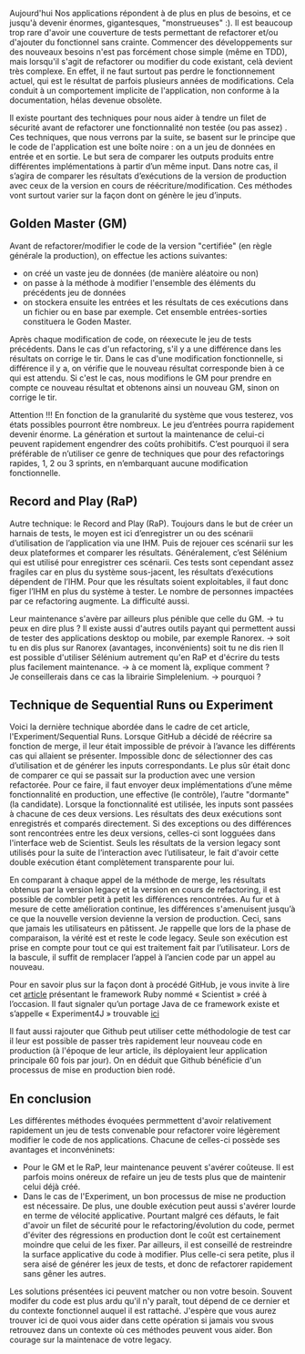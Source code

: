Aujourd'hui Nos applications répondent à de plus en plus de besoins, et ce jusqu'à devenir énormes, gigantesques, "monstrueuses" :).
Il est beaucoup trop rare d'avoir une couverture de tests permettant de refactorer et/ou d'ajouter du fonctionnel sans crainte.
Commencer des développements sur des nouveaux besoins n'est pas forcément chose simple (même en TDD), mais lorsqu'il s'agit de refactorer ou modifier du code existant, celà devient très complexe. En effet, il ne faut surtout pas perdre le fonctionnement actuel, qui est le résultat de parfois plusieurs années de modifications. Cela conduit à un comportement implicite de l'application, non conforme à la documentation, hélas devenue obsolète.

Il existe pourtant des techniques pour nous aider à tendre un filet de sécurité avant de refactorer une fonctionnalité non testée (ou pas assez) . Ces techniques, que nous verrons par la suite, se basent sur le principe que le code de l'application est une boîte noire : on a un jeu de données en entrée et en sortie. Le but sera de comparer les outputs produits entre différentes implémentations à partir d’un même input. Dans notre cas, il s’agira de comparer les résultats d’exécutions de la version de production avec ceux de la version en cours de réécriture/modification.
Ces méthodes vont surtout varier sur la façon dont on génère le jeu d’inputs.


Golden Master (GM)
-------------
Avant de refactorer/modifier le code de la version "certifiée" (en règle générale la production), on effectue les actions suivantes:
* on créé un vaste jeu de données (de manière aléatoire ou non)
* on passe à la méthode à modifier l'ensemble des éléments du précédents jeu de données
* on stockera ensuite les entrées et les résultats de ces exécutions dans un fichier ou en base par exemple. Cet ensemble entrées-sorties constituera le Goden Master.

Après chaque modification de code, on réexecute le jeu de tests précédents. Dans le cas d'un refactoring, s'il y a une différence dans les résultats on corrige le tir. Dans le cas d'une modification fonctionnelle, si différence il y a, on vérifie que le nouveau résultat corresponde bien à ce qui est attendu. Si c'est le cas, nous modifions le GM pour prendre en compte ce nouveau résultat et obtenons ainsi un nouveau GM, sinon on corrige le tir.

Attention !!! En fonction de la granularité du système que vous testerez, vos états possibles pourront être nombreux. Le jeu d’entrées pourra rapidement devenir énorme. La génération et surtout la maintenance de celui-ci peuvent rapidement engendrer des coûts prohibitifs. C’est pourquoi il sera préférable de n’utiliser ce genre de techniques que pour des refactorings rapides, 1, 2 ou 3 sprints, en n’embarquant aucune modification fonctionnelle.


Record and Play (RaP)
-------------
Autre technique: le Record and Play (RaP). Toujours dans le but de créer un harnais de tests, le moyen est ici d’enregistrer un ou des scénarii d’utilisation de l’application via une IHM. Puis de rejouer ces scénarii sur les deux plateformes et comparer les résultats.
Généralement, c’est Sélénium qui est utilisé pour enregistrer ces scénarii. 
Ces tests sont cependant assez fragiles car en plus du système sous-jacent, les résultats d’exécutions dépendent de l’IHM. Pour que les résultats soient exploitables, il faut donc figer l’IHM en plus du système à tester. Le nombre de personnes impactées par ce refactoring augmente. La difficulté aussi.

 Leur maintenance s'avère par ailleurs plus pénible que celle du GM. 
-> tu peux en dire plus ?
Il existe aussi d'autres outils payant qui permettent aussi de tester des applications desktop ou mobile, par exemple Ranorex.
-> soit tu en dis plus sur Ranorex (avantages, inconvénients) soit tu ne dis rien
Il est possible d'utiliser Sélénium autrement qu'en RaP et d'écrire du tests plus facilement maintenance.
-> à ce moment là, explique comment ?  
Je conseillerais dans ce cas la librairie Simplelenium.
-> pourquoi ?

Technique de Sequential Runs ou Experiment
-------------
Voici la dernière technique abordée dans le cadre de cet article, l'Experiment/Sequential Runs.
Lorsque GitHub a décidé de réécrire sa fonction de merge, il leur était impossible de prévoir à l’avance les différents cas qui allaient se présenter. Impossible donc de sélectionner des cas d’utilisation et de générer les inputs correspondants.
Le plus sûr était donc de comparer ce qui se passait sur la production avec une version refactorée. Pour ce faire, il faut envoyer deux implémentations d’une même fonctionnalité en production, une effective (le contrôle), l’autre "dormante" (la candidate).
Lorsque la fonctionnalité est utilisée, les inputs sont passées à chacune de ces deux versions. Les résultats des deux exécutions sont enregistrés et comparés directement. Si des exceptions ou des différences sont rencontrées entre les deux versions, celles-ci sont logguées dans l'interface web de Scientist. Seuls les résultats de la version legacy sont utilisés pour la suite de l’interaction avec l’utilisateur, le fait d'avoir cette double exécution étant complètement transparente pour lui.

En comparant à chaque appel de la méthode de merge, les résultats obtenus par la version legacy et la version en cours de refactoring, il est possible de combler petit à petit les différences rencontrées.
Au fur et à mesure de cette amélioration continue, les différences s'amenuisent jusqu’à ce que la nouvelle version devienne la version de production. Ceci, sans que jamais les utilisateurs en pâtissent.
Je rappelle que lors de la phase de comparaison, la vérité est et reste le code legacy. Seule son exécution est prise en compte pour tout ce qui est traitement fait par l’utilisateur.
Lors de la bascule, il suffit de remplacer l’appel à l’ancien code par un appel au nouveau.

Pour en savoir plus sur la façon dont à procédé GitHub, je vous invite à lire cet [article](http://githubengineering.com/move-fast/) présentant le framework Ruby nommé « Scientist » créé à l’occasion. Il faut signaler qu’un portage Java de ce framework existe et s’appelle « Experiment4J » trouvable [ici](https://github.com/dannwebster/experiment4j)

Il faut aussi rajouter que Github peut utiliser cette méthodologie de test car il leur est possible de passer très rapidement leur nouveau code en production (à l'époque de leur article, ils déployaient leur application principale 60 fois par jour). On en déduit que Github bénéficie d'un processus de mise en production bien rodé.

En conclusion
-------------

Les différentes méthodes évoquées permmettent d'avoir relativement rapidement un jeu de tests convenable pour refactorer voire légèrement modifier le code de nos applications.
Chacune de celles-ci possède ses avantages et inconvéninets:
* Pour le GM et le RaP, leur maintenance peuvent s'avérer coûteuse. Il est parfois moins onéreux de refaire un jeu de tests plus que de maintenir celui déjà créé.
* Dans le cas de l'Experiment, un bon processus de mise ne production est nécessaire. De plus, une double exécution peut aussi s'avérer lourde en terme de vélocité applicative.
Pourtant malgré ces défauts, le fait d'avoir un filet de sécurité pour le refactoring/évolution du code, permet d'éviter des régressions en production dont le coût est certainement moindre que celui de les fixer.
Par ailleurs, il est conseillé de restreindre la surface applicative du code à modifier. Plus celle-ci sera petite, plus il sera aisé de générer les jeux de tests, et donc de refactorer rapidement sans gêner les autres.

Les solutions présentées ici peuvent matcher ou non votre besoin. Souvent modifer du code est plus ardu qu'il n'y paraît, tout dépend de ce dernier et du contexte fonctionnel auquel il est rattaché.
J'espère que vous aurez trouver ici de quoi vous aider dans cette opération si jamais vou svous retrouvez dans un contexte où ces méthodes peuvent vous aider.
Bon courage sur la maintenace de votre legacy.